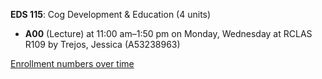 **EDS 115**: Cog Development & Education (4 units)

- **A00** (Lecture) at 11:00 am–1:50 pm on Monday, Wednesday at RCLAS R109 by Trejos, Jessica (A53238963)

[Enrollment numbers over time](./EDS115.tsv)
